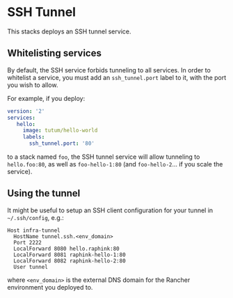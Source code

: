 # SSH Tunnel

This stacks deploys an SSH tunnel service.


## Whitelisting services

By default, the SSH service forbids tunneling to all services. In order to whitelist a service, you must add an `ssh_tunnel.port` label to it, with the port you wish to allow.

For example, if you deploy:

```yaml
version: '2'
services:
   hello:
     image: tutum/hello-world
     labels:
       ssh_tunnel.port: '80'
```

to a stack named `foo`, the SSH tunnel service will allow tunneling to `hello.foo:80`, as well as `foo-hello-1:80` (and `foo-hello-2`... if you scale the service).


## Using the tunnel

It might be useful to setup an SSH client configuration for your tunnel in `~/.ssh/config`, e.g.:

```
Host infra-tunnel
  HostName tunnel.ssh.<env_domain>
  Port 2222
  LocalForward 8080 hello.raphink:80
  LocalForward 8081 raphink-hello-1:80
  LocalForward 8082 raphink-hello-2:80
  User tunnel
```

where `<env_domain>` is the external DNS domain for the Rancher environment you deployed to.
